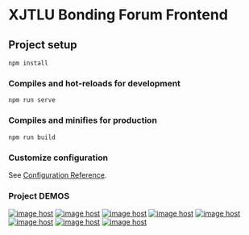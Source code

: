 # XJTLU Bonding Forum Frontend

## Project setup
```
npm install
```

### Compiles and hot-reloads for development
```
npm run serve
```

### Compiles and minifies for production
```
npm run build
```

### Customize configuration
See [Configuration Reference](https://cli.vuejs.org/config/).

### Project DEMOS
<a href="https://imgbox.com/K3AeW5qn" target="_blank"><img src="https://thumbs2.imgbox.com/92/2d/K3AeW5qn_t.jpg" alt="image host"/></a> <a href="https://imgbox.com/BSdBYVqL" target="_blank"><img src="https://thumbs2.imgbox.com/6c/be/BSdBYVqL_t.jpg" alt="image host"/></a> <a href="https://imgbox.com/fORV4vTt" target="_blank"><img src="https://thumbs2.imgbox.com/af/1f/fORV4vTt_t.jpg" alt="image host"/></a> <a href="https://imgbox.com/tyPKAdxd" target="_blank"><img src="https://thumbs2.imgbox.com/bb/d0/tyPKAdxd_t.jpg" alt="image host"/></a> <a href="https://imgbox.com/yvUVVQxG" target="_blank"><img src="https://thumbs2.imgbox.com/e7/09/yvUVVQxG_t.jpg" alt="image host"/></a> <a href="https://imgbox.com/W5irNHMF" target="_blank"><img src="https://thumbs2.imgbox.com/15/97/W5irNHMF_t.jpg" alt="image host"/></a> <a href="https://imgbox.com/RCdikWu2" target="_blank"><img src="https://thumbs2.imgbox.com/77/b6/RCdikWu2_t.png" alt="image host"/></a> <a href="https://imgbox.com/XWZudFny" target="_blank"><img src="https://thumbs2.imgbox.com/71/1e/XWZudFny_t.png" alt="image host"/></a>
